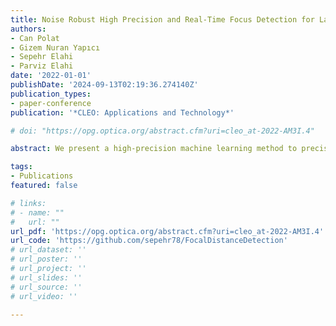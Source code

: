 ```yaml
---
title: Noise Robust High Precision and Real-Time Focus Detection for Laser Micromanaging
authors:
- Can Polat
- Gizem Nuran Yapıcı
- Sepehr Elahi
- Parviz Elahi
date: '2022-01-01'
publishDate: '2024-09-13T02:19:36.274140Z'
publication_types:
- paper-conference
publication: '*CLEO: Applications and Technology*'

# doi: "https://opg.optica.org/abstract.cfm?uri=cleo_at-2022-AM3I.4"

abstract: We present a high-precision machine learning method to precisely control laser focus position. We experimentally verified it on different materials and achieved more than 95% accuracy. We simulated the effect of noise on the accuracy.

tags:
- Publications
featured: false

# links:
# - name: ""
#   url: ""
url_pdf: 'https://opg.optica.org/abstract.cfm?uri=cleo_at-2022-AM3I.4'
url_code: 'https://github.com/sepehr78/FocalDistanceDetection'
# url_dataset: ''
# url_poster: ''
# url_project: ''
# url_slides: ''
# url_source: ''
# url_video: ''

---
```

